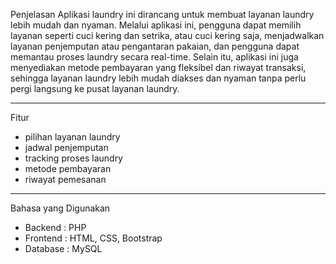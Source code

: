 Penjelasan
Aplikasi laundry ini dirancang untuk membuat layanan laundry lebih mudah dan nyaman. Melalui aplikasi ini, pengguna dapat memilih layanan seperti cuci kering dan setrika, atau cuci kering saja, menjadwalkan layanan penjemputan atau pengantaran pakaian, dan pengguna dapat memantau proses laundry secara real-time. Selain itu, aplikasi ini juga menyediakan metode pembayaran yang fleksibel dan riwayat transaksi, sehingga layanan laundry lebih mudah diakses dan nyaman tanpa perlu pergi langsung ke pusat layanan laundry.

---------------------------------------------------------------------------------------------------------------------------------------------------------------------------------------------------------------------------------

Fitur 
- pilihan layanan laundry
- jadwal penjemputan
- tracking proses laundry
- metode pembayaran
- riwayat pemesanan

---------------------------------------------------------------------------------------------------------------------------------------------------------------------------------------------------------------------------------

Bahasa yang Digunakan
- Backend : PHP
- Frontend : HTML, CSS, Bootstrap 
- Database : MySQL
